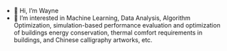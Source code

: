- 👋 Hi, I’m Wayne
- 👀 I’m interested in Machine Learning, Data Analysis, Algorithm Optimization, simulation-based performance evaluation and optimization of buildings energy conservation, thermal comfort requirements in buildings, and Chinese calligraphy artworks, etc.
